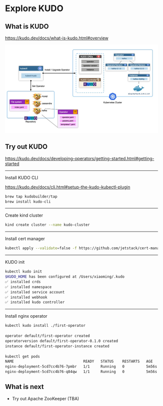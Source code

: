 # Explore KUDO

## What is KUDO

<https://kudo.dev/docs/what-is-kudo.html#overview>

![architecture](./kudo-architecture.jpg)

## Try out KUDO

<https://kudo.dev/docs/developing-operators/getting-started.html#getting-started>

---
Install KUDO CLI

<https://kudo.dev/docs/cli.html#setup-the-kudo-kubectl-plugin>

``` bash
brew tap kudobuilder/tap
brew install kudo-cli
```

---
Create kind cluster

``` bash
kind create cluster --name kudo-cluster
```

---
Install cert manager

``` bash
kubectl apply --validate=false -f https://github.com/jetstack/cert-manager/releases/download/v0.15.1/cert-manager.yaml
```

---
KUDO init

``` bash
kubectl kudo init
$KUDO_HOME has been configured at /Users/xiaoming/.kudo
✅ installed crds
✅ installed namespace
✅ installed service account
✅ installed webhook
✅ installed kudo controller
```

---
Install nginx operator

``` bash
kubectl kudo install ./first-operator

operator default/first-operator created
operatorversion default/first-operator-0.1.0 created
instance default/first-operator-instance created

kubectl get pods
NAME                                READY   STATUS    RESTARTS   AGE
nginx-deployment-5cd7cc4b76-7pmbr   1/1     Running   0          5m56s
nginx-deployment-5cd7cc4b76-q84qw   1/1     Running   0          5m56s
```

## What is next

- Try out Apache ZooKeeper (TBA)